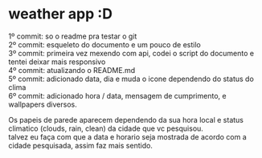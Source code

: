 # weather app :D
1º commit: so o readme pra testar o git <br>
2º commit: esqueleto do documento e um pouco de estilo <br>
3º commit: primeira vez mexendo com api, codei o script do documento e tentei deixar mais responsivo<br>
4º commit: atualizando o README.md <br>
5º commit: adicionado data, dia e muda o icone dependendo do status do clima  <br>
6º commit: adicionado hora / data, mensagem de cumprimento, e wallpapers diversos.<br>

Os papeis de parede aparecem dependendo da sua hora local e status climatico (clouds, rain, clean) da cidade que vc pesquisou. <br>
talvez eu faça com que a data e horario seja mostrada de acordo com a cidade pesquisada, assim faz mais sentido.
